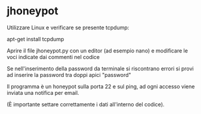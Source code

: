 # jhoneypot

Utilizzare Linux e verificare se presente tcpdump: 

apt-get install tcpdump

Aprire il file jhoneypot.py con un editor (ad esempio nano) e modificare le voci indicate dai commenti nel codice

Se nell'inserimento della password da terminale si riscontrano errori si provi ad inserire la password tra doppi apici "password"

Il programma è un honeypot sulla porta 22 e sul ping, ad ogni accesso viene inviata una notifica per email. 

(È importante settare correttamente i dati all'interno del codice). 
